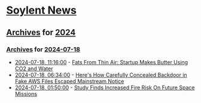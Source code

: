 # [Soylent News](../../../README.md)

## [Archives](../../index.md) for [2024](../index.md)

### [Archives](../../index.md) for [2024-07-18](index.md)

* [2024-07-18, 11:16:00](https://soylentnews.org/article.pl?sid=24/07/17/0956256&from=rss) - [Fats From Thin Air: Startup Makes Butter Using CO2 and Water](https://soylentnews.org/article.pl?sid=24/07/17/0956256&from=rss)
* [2024-07-18, 06:34:00](https://soylentnews.org/article.pl?sid=24/07/16/1835231&from=rss) - [Here's How Carefully Concealed Backdoor in Fake AWS Files Escaped Mainstream Notice](https://soylentnews.org/article.pl?sid=24/07/16/1835231&from=rss)
* [2024-07-18, 01:50:00](https://soylentnews.org/article.pl?sid=24/07/16/1833213&from=rss) - [Study Finds Increased Fire Risk On Future Space Missions](https://soylentnews.org/article.pl?sid=24/07/16/1833213&from=rss)
